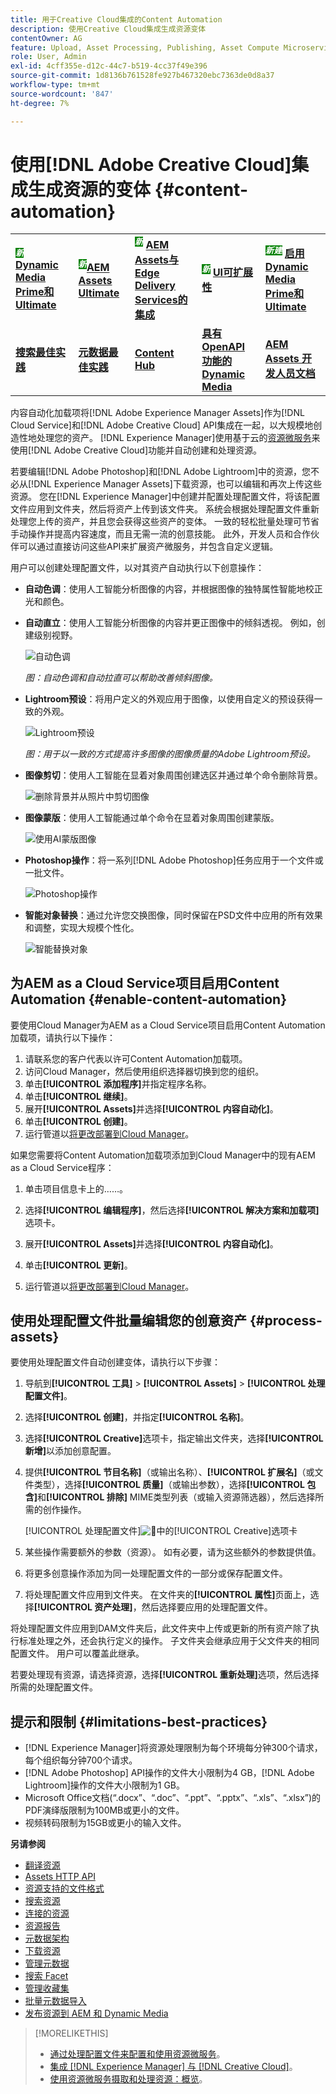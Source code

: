 ```yaml
---
title: 用于Creative Cloud集成的Content Automation
description: 使用Creative Cloud集成生成资源变体
contentOwner: AG
feature: Upload, Asset Processing, Publishing, Asset Compute Microservices
role: User, Admin
exl-id: 4cff355e-d12c-44c7-b519-4cc37f49e396
source-git-commit: 1d8136b761528fe927b467320ebc7363de0d8a37
workflow-type: tm+mt
source-wordcount: '847'
ht-degree: 7%

---
```


# 使用[!DNL Adobe Creative Cloud]集成生成资源的变体 {#content-automation}

<table>
    <tr>
        <td>
            <sup style= "background-color:#008000; color:#FFFFFF; font-weight:bold"><i>新</i></sup> <a href="/help/assets/dynamic-media/dm-prime-ultimate.md"><b>Dynamic Media Prime和Ultimate</b></a>
        </td>
        <td>
            <sup style= "background-color:#008000; color:#FFFFFF; font-weight:bold"><i>新</i></sup><a href="/help/assets/assets-ultimate-overview.md"><b>AEM Assets Ultimate</b></a>
        </td>
        <td>
            <sup style= "background-color:#008000; color:#FFFFFF; font-weight:bold"><i>新</i></sup> <a href="/help/assets/integrate-aem-assets-edge-delivery-services.md"><b>AEM Assets与Edge Delivery Services的集成</b></a>
        </td>
        <td>
            <sup style= "background-color:#008000; color:#FFFFFF; font-weight:bold"><i>新</i></sup> <a href="/help/assets/aem-assets-view-ui-extensibility.md"><b>UI可扩展性</b></a>
        </td>
          <td>
            <sup style= "background-color:#008000; color:#FFFFFF; font-weight:bold"><i>新建</i></sup> <a href="/help/assets/dynamic-media/enable-dynamic-media-prime-and-ultimate.md"><b>启用Dynamic Media Prime和Ultimate</b></a>
        </td>
    </tr>
    <tr>
        <td>
            <a href="/help/assets/search-best-practices.md"><b>搜索最佳实践</b></a>
        </td>
        <td>
            <a href="/help/assets/metadata-best-practices.md"><b>元数据最佳实践</b></a>
        </td>
        <td>
            <a href="/help/assets/product-overview.md"><b>Content Hub</b></a>
        </td>
        <td>
            <a href="/help/assets/dynamic-media-open-apis-overview.md"><b>具有 OpenAPI 功能的 Dynamic Media</b></a>
        </td>
        <td>
            <a href="https://developer.adobe.com/experience-cloud/experience-manager-apis/"><b>AEM Assets 开发人员文档</b></a>
        </td>
    </tr>
</table>

内容自动化加载项将[!DNL Adobe Experience Manager Assets]作为[!DNL Cloud Service]和[!DNL Adobe Creative Cloud] API集成在一起，以大规模地创造性地处理您的资产。 [!DNL Experience Manager]使用基于云的[资源微服务](/help/assets/asset-microservices-overview.md)来使用[!DNL Adobe Creative Cloud]功能并自动创建和处理资源。

若要编辑[!DNL Adobe Photoshop]和[!DNL Adobe Lightroom]中的资源，您不必从[!DNL Experience Manager Assets]下载资源，也可以编辑和再次上传这些资源。 您在[!DNL Experience Manager]中创建并配置处理配置文件，将该配置文件应用到文件夹，然后将资产上传到该文件夹。 系统会根据处理配置文件重新处理您上传的资产，并且您会获得这些资产的变体。 一致的轻松批量处理可节省手动操作并提高内容速度，而且无需一流的创意技能。 此外，开发人员和合作伙伴可以通过直接访问这些API来扩展资产微服务，并包含自定义逻辑。

用户可以创建处理配置文件，以对其资产自动执行以下创意操作：

* **自动色调**：使用人工智能分析图像的内容，并根据图像的独特属性智能地校正光和颜色。

* **自动直立**：使用人工智能分析图像的内容并更正图像中的倾斜透视。 例如，创建级别视野。

  ![自动色调](/help/assets/assets/content-automation-autotone.png)

  *图：自动色调和自动拉直可以帮助改善倾斜图像。*

* **Lightroom预设**：将用户定义的外观应用于图像，以使用自定义的预设获得一致的外观。

  ![Lightroom预设](/help/assets/assets/content-automation-lrpresets.png)

  *图：用于以一致的方式提高许多图像的图像质量的Adobe Lightroom预设。*

* **图像剪切**：使用人工智能在显着对象周围创建选区并通过单个命令删除背景。

  ![删除背景并从照片中剪切图像](/help/assets/assets/content-automation-backgroundremove.png)

* **图像蒙版**：使用人工智能通过单个命令在显着对象周围创建蒙版。

  ![使用AI蒙版图像](/help/assets/assets/content-automation-mask.png)

* **Photoshop操作**：将一系列[!DNL Adobe Photoshop]任务应用于一个文件或一批文件。

  ![Photoshop操作](/help/assets/assets/content-automation-psactions.png)

* **智能对象替换**：通过允许您交换图像，同时保留在PSD文件中应用的所有效果和调整，实现大规模个性化。

  ![智能替换对象](/help/assets/assets/content-automation-objectreplace.png)

## 为AEM as a Cloud Service项目启用Content Automation {#enable-content-automation}

要使用Cloud Manager为AEM as a Cloud Service项目启用Content Automation加载项，请执行以下操作：

1. 请联系您的客户代表以许可Content Automation加载项。
1. 访问Cloud Manager，然后使用组织选择器切换到您的组织。
1. 单击&#x200B;**[!UICONTROL 添加程序]**&#x200B;并指定程序名称。
1. 单击&#x200B;**[!UICONTROL 继续]**。
1. 展开&#x200B;**[!UICONTROL Assets]**&#x200B;并选择&#x200B;**[!UICONTROL 内容自动化]**。
1. 单击&#x200B;**[!UICONTROL 创建]**。
1. 运行管道以[将更改部署到Cloud Manager](https://experienceleague.adobe.com/docs/experience-manager-cloud-service/content/implementing/using-cloud-manager/deploy-code.html)。

如果您需要将Content Automation加载项添加到Cloud Manager中的现有AEM as a Cloud Service程序：

1. 单击项目信息卡上的……。

1. 选择&#x200B;**[!UICONTROL 编辑程序]**，然后选择&#x200B;**[!UICONTROL 解决方案和加载项]**&#x200B;选项卡。

1. 展开&#x200B;**[!UICONTROL Assets]**&#x200B;并选择&#x200B;**[!UICONTROL 内容自动化]**。
1. 单击&#x200B;**[!UICONTROL 更新]**。
1. 运行管道以[将更改部署到Cloud Manager](https://experienceleague.adobe.com/docs/experience-manager-cloud-service/content/implementing/using-cloud-manager/deploy-code.html)。

## 使用处理配置文件批量编辑您的创意资产 {#process-assets}

要使用处理配置文件自动创建变体，请执行以下步骤：

1. 导航到&#x200B;**[!UICONTROL 工具]** > **[!UICONTROL Assets]** > **[!UICONTROL 处理配置文件]**。

1. 选择&#x200B;**[!UICONTROL 创建]**，并指定&#x200B;**[!UICONTROL 名称]**。

1. 选择&#x200B;**[!UICONTROL Creative]**&#x200B;选项卡，指定输出文件夹，选择&#x200B;**[!UICONTROL 新增]**&#x200B;以添加创意配置。

1. 提供&#x200B;**[!UICONTROL 节目名称]**（或输出名称）、**[!UICONTROL 扩展名]**（或文件类型），选择&#x200B;**[!UICONTROL 质量]**（或输出参数），选择&#x200B;**[!UICONTROL 包含]**&#x200B;和&#x200B;**[!UICONTROL 排除]** MIME类型列表（或输入资源筛选器），然后选择所需的创作操作。

   [!UICONTROL 处理配置文件]![&#128279;](assets/creative-processing-profile.png)中的[!UICONTROL Creative]选项卡

1. 某些操作需要额外的参数（资源）。 如有必要，请为这些额外的参数提供值。

1. 将更多创意操作添加为同一处理配置文件的一部分或保存配置文件。

1. 将处理配置文件应用到文件夹。 在文件夹的&#x200B;**[!UICONTROL 属性]**&#x200B;页面上，选择&#x200B;**[!UICONTROL 资产处理]**，然后选择要应用的处理配置文件。

将处理配置文件应用到DAM文件夹后，此文件夹中上传或更新的所有资产除了执行标准处理之外，还会执行定义的操作。 子文件夹会继承应用于父文件夹的相同配置文件。 用户可以覆盖此继承。

若要处理现有资源，请选择资源，选择&#x200B;**[!UICONTROL 重新处理]**&#x200B;选项，然后选择所需的处理配置文件。

## 提示和限制 {#limitations-best-practices}

* [!DNL Experience Manager]将资源处理限制为每个环境每分钟300个请求，每个组织每分钟700个请求。
* [!DNL Adobe Photoshop] API操作的文件大小限制为4 GB，[!DNL Adobe Lightroom]操作的文件大小限制为1 GB。
* Microsoft Office文档(“.docx”、“.doc”、“.ppt”、“.pptx”、“.xls”、“.xlsx”)的PDF演绎版限制为100MB或更小的文件。
* 视频转码限制为15GB或更小的输入文件。

**另请参阅**

* [翻译资源](translate-assets.md)
* [Assets HTTP API](mac-api-assets.md)
* [资源支持的文件格式](file-format-support.md)
* [搜索资源](search-assets.md)
* [连接的资源](use-assets-across-connected-assets-instances.md)
* [资源报告](asset-reports.md)
* [元数据架构](metadata-schemas.md)
* [下载资源](download-assets-from-aem.md)
* [管理元数据](manage-metadata.md)
* [搜索 Facet](search-facets.md)
* [管理收藏集](manage-collections.md)
* [批量元数据导入](metadata-import-export.md)
* [发布资源到 AEM 和 Dynamic Media](/help/assets/publish-assets-to-aem-and-dm.md)

>[!MORELIKETHIS]
>
>* [通过处理配置文件来配置和使用资源微服务](/help/assets/asset-microservices-configure-and-use.md)。
>* [集成 [!DNL Experience Manager] 与 [!DNL Creative Cloud]](/help/assets/aem-cc-integration-best-practices.md)。
>* [使用资源微服务摄取和处理资源：概览](/help/assets/asset-microservices-overview.md)。
